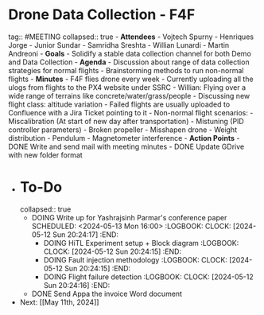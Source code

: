 # Drone Data Collection - F4F
tag:: #MEETING
collapsed:: true
	- **Attendees**
		- Vojtech Spurny
		- Henriques Jorge
		- Junior Sundar
		- Samridha Sreshta
		- Willian Lunardi
		- Martin Andreoni
	- **Goals**
		- Solidify a stable data collection channel for both Demo and Data Collection
	- **Agenda**
		- Discussion about range of data collection strategies for normal flights
		- Brainstorming methods to run non-normal flights
	- **Minutes**
		- F4F flies drone every week
		- Currently uploading all the ulogs from flights to the PX4 website under SSRC
		- Willian: Flying over a wide range of terrains like concrete/water/grass/people
		- Discussing new flight class: altitude variation
		- Failed flights are usually uploaded to Confluence with a Jira Ticket pointing to it
		- Non-normal flight scenarios:
			- Miscalibration (At start of new day after transportation)
			- Mistuning (PID controller parameters)
			- Broken propeller
			- Misshapen drone
			- Weight distribution
			- Pendulum
			- Magnetometer interference
	- **Action Points**
		- DONE Write and send mail with meeting minutes
		- DONE Update GDrive with new folder format
- # To-Do
  collapsed:: true
	- DOING Write up for Yashrajsinh Parmar's conference paper
	  SCHEDULED: <2024-05-13 Mon 16:00>
	  :LOGBOOK:
	  CLOCK: [2024-05-12 Sun 20:24:17]
	  :END:
		- DOING HiTL Experiment setup + Block diagram
		  :LOGBOOK:
		  CLOCK: [2024-05-12 Sun 20:24:15]
		  :END:
		- DOING Fault injection methodology
		  :LOGBOOK:
		  CLOCK: [2024-05-12 Sun 20:24:15]
		  :END:
		- DOING Flight failure detection
		  :LOGBOOK:
		  CLOCK: [2024-05-12 Sun 20:24:16]
		  :END:
	- DONE Send Appa the invoice Word document
- Next: [[May 11th, 2024]]